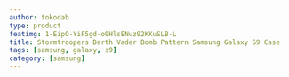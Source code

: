 ```yaml
---
author: tokodab
type: product
featimg: 1-EipO-YiF5gd-o0HlsENuz92KKuSLB-L
title: Stormtroopers Darth Vader Bomb Pattern Samsung Galaxy S9 Case
tags: [samsung, galaxy, s9]
category: [samsung]
---
```

